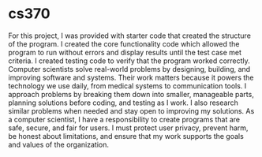 # cs370

For this project, I was provided with starter code that created the structure of the program.  I created the core functionality code which allowed the program to run without errors and display results until the test case met criteria. I created testing code to verify that the program worked correctly.
Computer scientists solve real-world problems by designing, building, and improving software and systems. Their work matters because it powers the technology we use daily, from medical systems to communication tools.
I approach problems by breaking them down into smaller, manageable parts, planning solutions before coding, and testing as I work. I also research similar problems when needed and stay open to improving my solutions.
As a computer scientist, I have a responsibility to create programs that are safe, secure, and fair for users. I must protect user privacy, prevent harm, be honest about limitations, and ensure that my work supports the goals and values of the organization.
